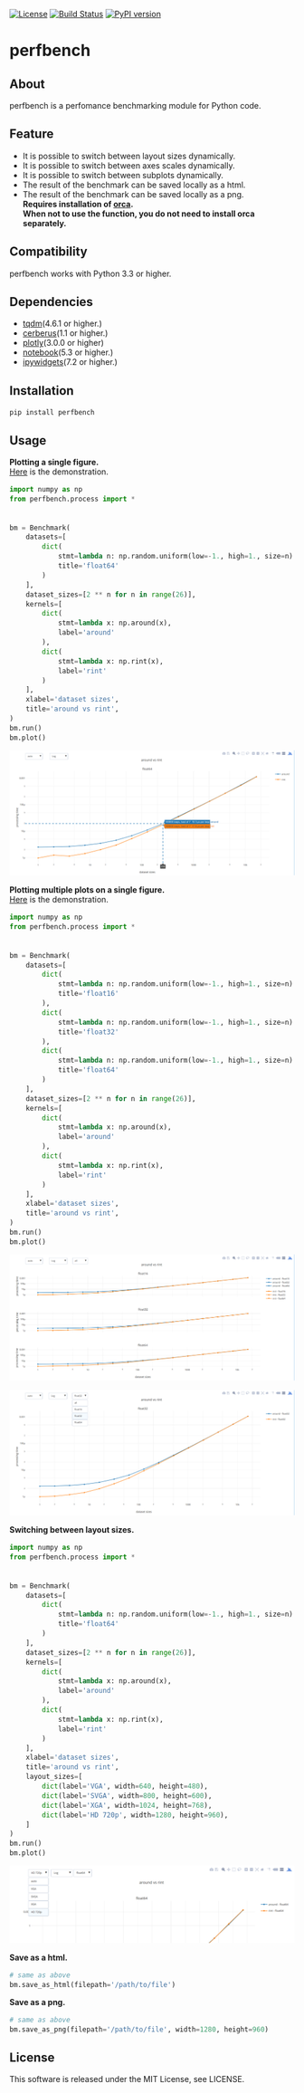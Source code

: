 [![License](https://img.shields.io/badge/license-MIT-brightgreen.svg)](https://github.com/Hasenpfote/fpq/blob/master/LICENSE)
[![Build Status](https://travis-ci.org/Hasenpfote/perfbench.svg?branch=master)](https://travis-ci.org/Hasenpfote/perfbench)
[![PyPI version](https://badge.fury.io/py/perfbench.svg)](https://badge.fury.io/py/perfbench)

perfbench
=========

## About
perfbench is a perfomance benchmarking module for Python code.

## Feature
* It is possible to switch between layout sizes dynamically.
* It is possible to switch between axes scales dynamically.
* It is possible to switch between subplots dynamically.
* The result of the benchmark can be saved locally as a html.
* The result of the benchmark can be saved locally as a png.  
**Requires installation of [orca](https://github.com/plotly/orca).**  
**When not to use the function, you do not need to install orca separately.**

## Compatibility
perfbench works with Python 3.3 or higher.

## Dependencies
* [tqdm](https://github.com/tqdm/tqdm)(4.6.1 or higher.)
* [cerberus](https://github.com/pyeve/cerberus)(1.1 or higher.)
* [plotly](https://github.com/plotly/plotly.py)(3.0.0 or higher)
* [notebook](https://github.com/jupyter/notebook)(5.3 or higher.)
* [ipywidgets](https://github.com/jupyter-widgets/ipywidgets)(7.2 or higher.)

## Installation
```
pip install perfbench
```

## Usage
**Plotting a single figure.**  
[Here](https://plot.ly/~Hasenpfote/8/perfbench-demo1/) is the demonstration.
```python
import numpy as np
from perfbench.process import *


bm = Benchmark(
    datasets=[
        dict(
            stmt=lambda n: np.random.uniform(low=-1., high=1., size=n).astype(np.float64),
            title='float64'
        )
    ],
    dataset_sizes=[2 ** n for n in range(26)],
    kernels=[
        dict(
            stmt=lambda x: np.around(x),
            label='around'
        ),
        dict(
            stmt=lambda x: np.rint(x),
            label='rint'
        )
    ],
    xlabel='dataset sizes',
    title='around vs rint',
)
bm.run()
bm.plot()
```
![plot1](https://raw.githubusercontent.com/Hasenpfote/perfbench/master/docs/plotting_a_single_figure.png)


**Plotting multiple plots on a single figure.**  
[Here](https://plot.ly/~Hasenpfote/9/perfbench-demo2/) is the demonstration.
```python
import numpy as np
from perfbench.process import *


bm = Benchmark(
    datasets=[
        dict(
            stmt=lambda n: np.random.uniform(low=-1., high=1., size=n).astype(np.float16),
            title='float16'
        ),
        dict(
            stmt=lambda n: np.random.uniform(low=-1., high=1., size=n).astype(np.float32),
            title='float32'
        ),
        dict(
            stmt=lambda n: np.random.uniform(low=-1., high=1., size=n).astype(np.float64),
            title='float64'
        )
    ],
    dataset_sizes=[2 ** n for n in range(26)],
    kernels=[
        dict(
            stmt=lambda x: np.around(x),
            label='around'
        ),
        dict(
            stmt=lambda x: np.rint(x),
            label='rint'
        )
    ],
    xlabel='dataset sizes',
    title='around vs rint',
)
bm.run()
bm.plot()
```
![plot2](https://raw.githubusercontent.com/Hasenpfote/perfbench/master/docs/plotting_multiple_plots_on_a_single_figure.png)

![plot2](https://raw.githubusercontent.com/Hasenpfote/perfbench/master/docs/switching_between_subplots.png)

**Switching between layout sizes.**
```python
import numpy as np
from perfbench.process import *


bm = Benchmark(
    datasets=[
        dict(
            stmt=lambda n: np.random.uniform(low=-1., high=1., size=n).astype(np.float64),
            title='float64'
        )
    ],
    dataset_sizes=[2 ** n for n in range(26)],
    kernels=[
        dict(
            stmt=lambda x: np.around(x),
            label='around'
        ),
        dict(
            stmt=lambda x: np.rint(x),
            label='rint'
        )
    ],
    xlabel='dataset sizes',
    title='around vs rint',
    layout_sizes=[
        dict(label='VGA', width=640, height=480),
        dict(label='SVGA', width=800, height=600),
        dict(label='XGA', width=1024, height=768),
        dict(label='HD 720p', width=1280, height=960),
    ]
)
bm.run()
bm.plot()
```
![plot3](https://raw.githubusercontent.com/Hasenpfote/perfbench/master/docs/switching_between_layout_sizes.png)

**Save as a html.**
```python
# same as above
bm.save_as_html(filepath='/path/to/file')
```

**Save as a png.**
```python
# same as above
bm.save_as_png(filepath='/path/to/file', width=1280, height=960)
```

## License
This software is released under the MIT License, see LICENSE.
